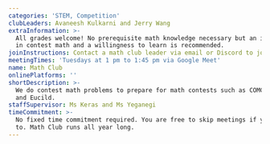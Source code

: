 ```yaml
---
categories: 'STEM, Competition'
clubLeaders: Avaneesh Kulkarni and Jerry Wang
extraInformation: >-
  All grades welcome! No prerequisite math knowledge necessary but an interest
  in contest math and a willingness to learn is recommended.
joinInstructions: Contact a math club leader via email or Discord to join.
meetingTimes: 'Tuesdays at 1 pm to 1:45 pm via Google Meet'
name: Math Club
onlinePlatforms: ''
shortDescription: >-
  We do contest math problems to prepare for math contests such as COMC, CSMC
  and Eucild.
staffSupervisor: Ms Keras and Ms Yeganegi
timeCommitment: >-
  No fixed time commitment required. You are free to skip meetings if you need
  to. Math Club runs all year long.
---
```


